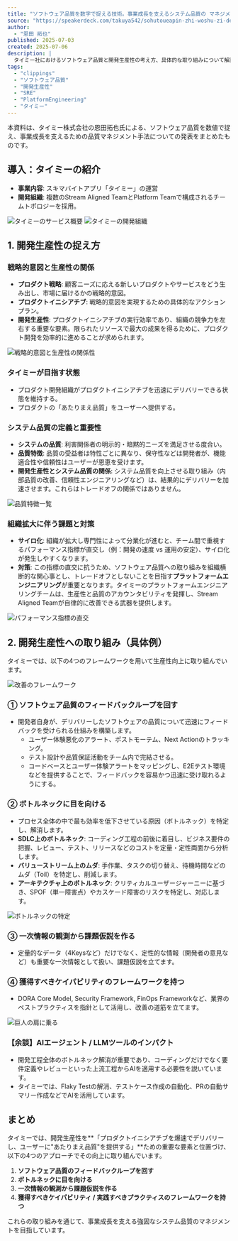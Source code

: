 ```yaml
---
title: "ソフトウェア品質を数字で捉える技術。事業成長を支えるシステム品質の マネジメント"
source: "https://speakerdeck.com/takuya542/sohutoueapin-zhi-woshu-zi-dezhuo-eruji-shu-shi-ye-cheng-chang-wozhi-erusisutemupin-zhi-no-manezimento"
author:
  - "恩田 拓也"
published: 2025-07-03
created: 2025-07-06
description: |
  タイミー社におけるソフトウェア品質と開発生産性の考え方、具体的な取り組みについて解説した資料。プロダクトイニシアチブの実行効率を高めるための品質マネジメント、ボトルネックの特定、改善のフレームワークなどを紹介します。
tags:
  - "clippings"
  - "ソフトウェア品質"
  - "開発生産性"
  - "SRE"
  - "PlatformEngineering"
  - "タイミー"
---
```


本資料は、タイミー株式会社の恩田拓也氏による、ソフトウェア品質を数値で捉え、事業成長を支えるための品質マネジメント手法についての発表をまとめたものです。

## 導入：タイミーの紹介

- **事業内容**: スキマバイトアプリ「タイミー」の運営
- **開発組織**: 複数のStream Aligned TeamとPlatform Teamで構成されるチームトポロジーを採用。

![タイミーのサービス概要](https://files.speakerdeck.com/presentations/d280c86f4114434f90148b072167afd3/slide_4.jpg)
![タイミーの開発組織](https://files.speakerdeck.com/presentations/d280c86f4114434f90148b072167afd3/slide_8.jpg)

## 1. 開発生産性の捉え方

### 戦略的意図と生産性の関係

- **プロダクト戦略**: 顧客ニーズに応える新しいプロダクトやサービスをどう生み出し、市場に届けるかの戦略的意図。
- **プロダクトイニシアチブ**: 戦略的意図を実現するための具体的なアクションプラン。
- **開発生産性**: プロダクトイニシアチブの実行効率であり、組織の競争力を左右する重要な要素。限られたリソースで最大の成果を得るために、プロダクト開発を効率的に進めることが求められます。

![戦略的意図と生産性の関係性](https://files.speakerdeck.com/presentations/d280c86f4114434f90148b072167afd3/slide_14.jpg)

### タイミーが目指す状態

- プロダクト開発組織がプロダクトイニシアチブを迅速にデリバリーできる状態を維持する。
- プロダクトの「あたりまえ品質」をユーザーへ提供する。

### システム品質の定義と重要性

- **システムの品質**: 利害関係者の明示的・暗黙的ニーズを満足させる度合い。
- **品質特徴**: 品質の受益者は特性ごとに異なり、保守性などは開発者が、機能適合性や信頼性はユーザーが恩恵を受けます。
- **開発生産性とシステム品質の関係**: システム品質を向上させる取り組み（内部品質の改善、信頼性エンジニアリングなど）は、結果的にデリバリーを加速させます。これらはトレードオフの関係ではありません。

![品質特徴一覧](https://files.speakerdeck.com/presentations/d280c86f4114434f90148b072167afd3/slide_18.jpg)

### 組織拡大に伴う課題と対策

- **サイロ化**: 組織が拡大し専門性によって分業化が進むと、チーム間で重視するパフォーマンス指標が直交し（例：開発の速度 vs 運用の安定）、サイロ化が発生しやすくなります。
- **対策**: この指標の直交に抗うため、ソフトウェア品質への取り組みを組織横断的な関心事とし、トレードオフとしないことを目指す**プラットフォームエンジニアリング**が重要となります。タイミーのプラットフォームエンジニアリングチームは、生産性と品質のアカウンタビリティを発揮し、Stream Aligned Teamが自律的に改善できる武器を提供します。

![パフォーマンス指標の直交](https://files.speakerdeck.com/presentations/d280c86f4114434f90148b072167afd3/slide_22.jpg)

## 2. 開発生産性への取り組み（具体例）

タイミーでは、以下の4つのフレームワークを用いて生産性向上に取り組んでいます。

![改善のフレームワーク](https://files.speakerdeck.com/presentations/d280c86f4114434f90148b072167afd3/slide_27.jpg)

### ① ソフトウェア品質のフィードバックループを回す

- 開発者自身が、デリバリーしたソフトウェアの品質について迅速にフィードバックを受けられる仕組みを構築します。
  - ユーザー体験悪化のアラート、ポストモーテム、Next Actionのトラッキング。
  - テスト設計や品質保証活動をチーム内で完結させる。
  - コードベースとユーザー体験アラートをマッピングし、E2Eテスト環境などを提供することで、フィードバックを容易かつ迅速に受け取れるようにする。

### ② ボトルネックに目を向ける

- プロセス全体の中で最も効率を低下させている原因（ボトルネック）を特定し、解消します。
- **SDLC上のボトルネック**: コーディング工程の前後に着目し、ビジネス要件の把握、レビュー、テスト、リリースなどのコストを定量・定性両面から分析します。
- **バリューストリーム上のムダ**: 手作業、タスクの切り替え、待機時間などのムダ（Toil）を特定し、削減します。
- **アーキテクチャ上のボトルネック**: クリティカルユーザージャーニーに基づき、SPOF（単一障害点）やカスケード障害のリスクを特定し、対応します。

![ボトルネックの特定](https://files.speakerdeck.com/presentations/d280c86f4114434f90148b072167afd3/slide_32.jpg)

### ③ 一次情報の観測から課題仮説を作る

- 定量的なデータ（4Keysなど）だけでなく、定性的な情報（開発者の意見など）も重要な一次情報として扱い、課題仮説を立てます。

### ④ 獲得すべきケイパビリティのフレームワークを持つ

- DORA Core Model, Security Framework, FinOps Frameworkなど、業界のベストプラクティスを指針として活用し、改善の道筋を立てます。

![巨人の肩に乗る](https://files.speakerdeck.com/presentations/d280c86f4114434f90148b072167afd3/slide_40.jpg)

### 【余談】AIエージェント / LLMツールのインパクト

- 開発工程全体のボトルネック解消が重要であり、コーディングだけでなく要件定義やレビューといった上流工程からAIを適用する必要性を説いています。
- タイミーでは、Flaky Testの解消、テストケース作成の自動化、PRの自動サマリー作成などでAIを活用しています。

## まとめ

タイミーでは、開発生産性を**「プロダクトイニシアチブを爆速でデリバリーし、ユーザーに"あたりまえ品質"を提供する」**ための重要な要素と位置づけ、以下の4つのアプローチでその向上に取り組んでいます。

1. **ソフトウェア品質のフィードバックループを回す**
2. **ボトルネックに目を向ける**
3. **一次情報の観測から課題仮説を作る**
4. **獲得すべきケイパビリティ / 実践すべきプラクティスのフレームワークを持つ**

これらの取り組みを通じて、事業成長を支える強固なシステム品質のマネジメントを目指しています。
